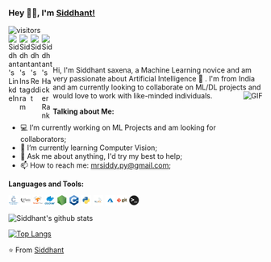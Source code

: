 
<!--
**mr-siddy/mr-siddy** is a ✨ _special_ ✨ repository because its `README.md` (this file) appears on your GitHub profile.

Here are some ideas to get you started:

- 🔭 I’m currently working on ...
- 🌱 I’m currently learning ...
- 👯 I’m looking to collaborate on ...
- 🤔 I’m looking for help with ...
- 💬 Ask me about ...
- 📫 How to reach me: ...
- 😄 Pronouns: ...
- ⚡ Fun fact: ...
-->

### Hey 👋🏽, I'm [Siddhant!](mrsiddy.me) 

![visitors](https://visitor-badge.glitch.me/badge?page_id=mr-siddy.visitor-badge)
<br/>
<a href="https://www.linkedin.com/in/siddhant-saxena-445964182/">
  <img align="left" alt="Siddhant's LinkdeIn" width="22px" src="https://cdn.jsdelivr.net/npm/simple-icons@v3/icons/linkedin.svg" />
</a>
<a href="https://www.instagram.com/devangi___/">
  <img align="left" alt="Siddhant's Instagram" width="22px" src="https://cdn.jsdelivr.net/npm/simple-icons@v3/icons/instagram.svg" />
</a>
<a href="https://www.reddit.com/user/devangi2000/">
  <img align="left" alt="Siddhant's Reddit" width="22px" src="https://cdn.jsdelivr.net/npm/simple-icons@v3/icons/reddit.svg" />
</a>
<a href="https://www.hackerrank.com/devangipurkayas1/">
  <img align="left" alt="Siddhant's HackerRank" width="22px" src="https://cdn.jsdelivr.net/npm/simple-icons@v3/icons/leetcode.svg" />
</a>

<br />
<br />

Hi, I'm Siddhant saxena, a Machine Learning novice and am very passionate about Artificial Intelligence 🚀 . I'm from India and am currently looking to collaborate on ML/DL projects and would love to work with like-minded individuals. 
<img align="right" alt="GIF" src="https://media.giphy.com/media/eljCVpMrhepUSgZaVP/source.gif" /> 
  
**Talking about Me:**

- 💻 I’m currently working on ML Projects and am looking for collaborators;
- 🌱 I’m currently learning Computer Vision; 
- 💬 Ask me about anything, I'd try my best to help;
- 📫 How to reach me: mrsiddy.py@gmail.com;
<!--- 📝[Resume](https://drive.google.com/file/d/1TIgJ7rDBUYSkbs_QNcIEttJ5BFaIW3nn/view)-->

**Languages and Tools:**  

<code><img height="20" src="https://raw.githubusercontent.com/github/explore/80688e429a7d4ef2fca1e82350fe8e3517d3494d/topics/c/c.png"></code>
<code><img height="20" src="https://raw.githubusercontent.com/github/explore/80688e429a7d4ef2fca1e82350fe8e3517d3494d/topics/flask/flask.png"></code>
<code><img height="20" src="https://raw.githubusercontent.com/github/explore/80688e429a7d4ef2fca1e82350fe8e3517d3494d/topics/tensorflow/tensorflow.png"></code>
<code><img height="20" src="https://raw.githubusercontent.com/github/explore/5c058a388828bb5fde0bcafd4bc867b5bb3f26f3/topics/docker/docker.png"></code>
<code><img height="20" src="https://raw.githubusercontent.com/github/explore/80688e429a7d4ef2fca1e82350fe8e3517d3494d/topics/nodejs/nodejs.png"></code>
<code><img height="20" src="https://raw.githubusercontent.com/github/explore/80688e429a7d4ef2fca1e82350fe8e3517d3494d/topics/cpp/cpp.png"></code>
<code><img height="20" src="https://raw.githubusercontent.com/github/explore/80688e429a7d4ef2fca1e82350fe8e3517d3494d/topics/python/python.png"></code>
<code><img height="20" src="https://raw.githubusercontent.com/github/explore/80688e429a7d4ef2fca1e82350fe8e3517d3494d/topics/mysql/mysql.png"></code>
<code><img height="20" src="https://raw.githubusercontent.com/github/explore/80688e429a7d4ef2fca1e82350fe8e3517d3494d/topics/azure/azure.png"></code>
<code><img height="20" src="https://raw.githubusercontent.com/github/explore/80688e429a7d4ef2fca1e82350fe8e3517d3494d/topics/git/git.png"></code>
<code><img height="20" src="https://raw.githubusercontent.com/github/explore/80688e429a7d4ef2fca1e82350fe8e3517d3494d/topics/terminal/terminal.png"></code>


![Siddhant's github stats](https://github-readme-stats.mr-siddy.vercel.app/api?username=mr-siddy&show_icons=true&hide_border=true&theme=radical")

<!--
<a href="https://github.com/devangi2000/mnist-flask">
  <img align="left" src="https://github-readme-stats.vercel.app/api/pin/?username=devangi2000&repo=mnist-flask" />
</a> -->
[![Top Langs](https://github-readme-stats.vercel.app/api/top-langs/?username=mr-siddy&theme=onedark)](https://github.com/mr-siddy/github-readme-stats)

⭐️ From [Siddhant](https://github.com/mr-siddy)
